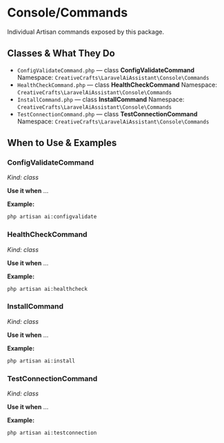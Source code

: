 # Console/Commands

Individual Artisan commands exposed by this package.

## Classes & What They Do
- `ConfigValidateCommand.php` — class **ConfigValidateCommand**
  Namespace: `CreativeCrafts\LaravelAiAssistant\Console\Commands`
- `HealthCheckCommand.php` — class **HealthCheckCommand**
  Namespace: `CreativeCrafts\LaravelAiAssistant\Console\Commands`
- `InstallCommand.php` — class **InstallCommand**
  Namespace: `CreativeCrafts\LaravelAiAssistant\Console\Commands`
- `TestConnectionCommand.php` — class **TestConnectionCommand**
  Namespace: `CreativeCrafts\LaravelAiAssistant\Console\Commands`

## When to Use & Examples
### ConfigValidateCommand
_Kind: class_

**Use it when** …

**Example:**
```bash
php artisan ai:configvalidate
```

### HealthCheckCommand
_Kind: class_

**Use it when** …

**Example:**
```bash
php artisan ai:healthcheck
```

### InstallCommand
_Kind: class_

**Use it when** …

**Example:**
```bash
php artisan ai:install
```

### TestConnectionCommand
_Kind: class_

**Use it when** …

**Example:**
```bash
php artisan ai:testconnection
```
